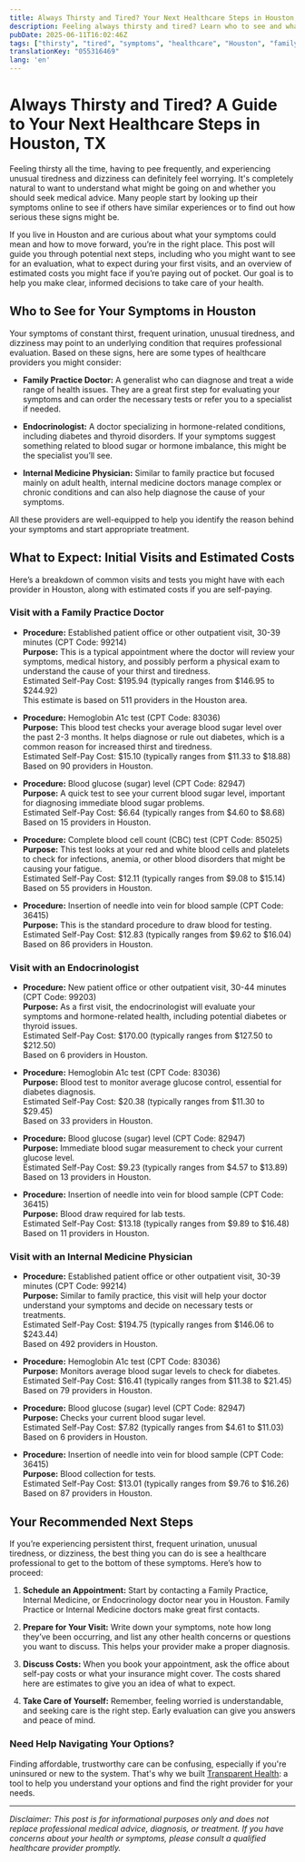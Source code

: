 ```yaml
---
title: Always Thirsty and Tired? Your Next Healthcare Steps in Houston, TX  
description: Feeling always thirsty and tired? Learn who to see and what initial costs to expect for your symptoms in Houston, TX.  
pubDate: 2025-06-11T16:02:46Z
tags: ["thirsty", "tired", "symptoms", "healthcare", "Houston", "family practice", "endocrinology", "internal medicine"]
translationKey: "055316469"
lang: 'en'
---
```


# Always Thirsty and Tired? A Guide to Your Next Healthcare Steps in Houston, TX

Feeling thirsty all the time, having to pee frequently, and experiencing unusual tiredness and dizziness can definitely feel worrying. It's completely natural to want to understand what might be going on and whether you should seek medical advice. Many people start by looking up their symptoms online to see if others have similar experiences or to find out how serious these signs might be.

If you live in Houston and are curious about what your symptoms could mean and how to move forward, you’re in the right place. This post will guide you through potential next steps, including who you might want to see for an evaluation, what to expect during your first visits, and an overview of estimated costs you might face if you’re paying out of pocket. Our goal is to help you make clear, informed decisions to take care of your health.

## Who to See for Your Symptoms in Houston

Your symptoms of constant thirst, frequent urination, unusual tiredness, and dizziness may point to an underlying condition that requires professional evaluation. Based on these signs, here are some types of healthcare providers you might consider:

- **Family Practice Doctor:** A generalist who can diagnose and treat a wide range of health issues. They are a great first step for evaluating your symptoms and can order the necessary tests or refer you to a specialist if needed.

- **Endocrinologist:** A doctor specializing in hormone-related conditions, including diabetes and thyroid disorders. If your symptoms suggest something related to blood sugar or hormone imbalance, this might be the specialist you’ll see.

- **Internal Medicine Physician:** Similar to family practice but focused mainly on adult health, internal medicine doctors manage complex or chronic conditions and can also help diagnose the cause of your symptoms.

All these providers are well-equipped to help you identify the reason behind your symptoms and start appropriate treatment.

## What to Expect: Initial Visits and Estimated Costs

Here’s a breakdown of common visits and tests you might have with each provider in Houston, along with estimated costs if you are self-paying.

### Visit with a Family Practice Doctor

- **Procedure:** Established patient office or other outpatient visit, 30-39 minutes (CPT Code: 99214)  
  **Purpose:** This is a typical appointment where the doctor will review your symptoms, medical history, and possibly perform a physical exam to understand the cause of your thirst and tiredness.  
  Estimated Self-Pay Cost: $195.94 (typically ranges from $146.95 to $244.92)  
  This estimate is based on 511 providers in the Houston area.

- **Procedure:** Hemoglobin A1c test (CPT Code: 83036)  
  **Purpose:** This blood test checks your average blood sugar level over the past 2-3 months. It helps diagnose or rule out diabetes, which is a common reason for increased thirst and tiredness.  
  Estimated Self-Pay Cost: $15.10 (typically ranges from $11.33 to $18.88)  
  Based on 90 providers in Houston.

- **Procedure:** Blood glucose (sugar) level (CPT Code: 82947)  
  **Purpose:** A quick test to see your current blood sugar level, important for diagnosing immediate blood sugar problems.  
  Estimated Self-Pay Cost: $6.64 (typically ranges from $4.60 to $8.68)  
  Based on 15 providers in Houston.

- **Procedure:** Complete blood cell count (CBC) test (CPT Code: 85025)  
  **Purpose:** This test looks at your red and white blood cells and platelets to check for infections, anemia, or other blood disorders that might be causing your fatigue.  
  Estimated Self-Pay Cost: $12.11 (typically ranges from $9.08 to $15.14)  
  Based on 55 providers in Houston.

- **Procedure:** Insertion of needle into vein for blood sample (CPT Code: 36415)  
  **Purpose:** This is the standard procedure to draw blood for testing.  
  Estimated Self-Pay Cost: $12.83 (typically ranges from $9.62 to $16.04)  
  Based on 86 providers in Houston.

### Visit with an Endocrinologist

- **Procedure:** New patient office or other outpatient visit, 30-44 minutes (CPT Code: 99203)  
  **Purpose:** As a first visit, the endocrinologist will evaluate your symptoms and hormone-related health, including potential diabetes or thyroid issues.  
  Estimated Self-Pay Cost: $170.00 (typically ranges from $127.50 to $212.50)  
  Based on 6 providers in Houston.

- **Procedure:** Hemoglobin A1c test (CPT Code: 83036)  
  **Purpose:** Blood test to monitor average glucose control, essential for diabetes diagnosis.  
  Estimated Self-Pay Cost: $20.38 (typically ranges from $11.30 to $29.45)  
  Based on 33 providers in Houston.

- **Procedure:** Blood glucose (sugar) level (CPT Code: 82947)  
  **Purpose:** Immediate blood sugar measurement to check your current glucose level.  
  Estimated Self-Pay Cost: $9.23 (typically ranges from $4.57 to $13.89)  
  Based on 13 providers in Houston.

- **Procedure:** Insertion of needle into vein for blood sample (CPT Code: 36415)  
  **Purpose:** Blood draw required for lab tests.  
  Estimated Self-Pay Cost: $13.18 (typically ranges from $9.89 to $16.48)  
  Based on 11 providers in Houston.

### Visit with an Internal Medicine Physician

- **Procedure:** Established patient office or other outpatient visit, 30-39 minutes (CPT Code: 99214)  
  **Purpose:** Similar to family practice, this visit will help your doctor understand your symptoms and decide on necessary tests or treatments.  
  Estimated Self-Pay Cost: $194.75 (typically ranges from $146.06 to $243.44)  
  Based on 492 providers in Houston.

- **Procedure:** Hemoglobin A1c test (CPT Code: 83036)  
  **Purpose:** Monitors average blood sugar levels to check for diabetes.  
  Estimated Self-Pay Cost: $16.41 (typically ranges from $11.38 to $21.45)  
  Based on 79 providers in Houston.

- **Procedure:** Blood glucose (sugar) level (CPT Code: 82947)  
  **Purpose:** Checks your current blood sugar level.  
  Estimated Self-Pay Cost: $7.82 (typically ranges from $4.61 to $11.03)  
  Based on 6 providers in Houston.

- **Procedure:** Insertion of needle into vein for blood sample (CPT Code: 36415)  
  **Purpose:** Blood collection for tests.  
  Estimated Self-Pay Cost: $13.01 (typically ranges from $9.76 to $16.26)  
  Based on 87 providers in Houston.

## Your Recommended Next Steps

If you’re experiencing persistent thirst, frequent urination, unusual tiredness, or dizziness, the best thing you can do is see a healthcare professional to get to the bottom of these symptoms. Here’s how to proceed:

1. **Schedule an Appointment:** Start by contacting a Family Practice, Internal Medicine, or Endocrinology doctor near you in Houston. Family Practice or Internal Medicine doctors make great first contacts.

2. **Prepare for Your Visit:** Write down your symptoms, note how long they’ve been occurring, and list any other health concerns or questions you want to discuss. This helps your provider make a proper diagnosis.

3. **Discuss Costs:** When you book your appointment, ask the office about self-pay costs or what your insurance might cover. The costs shared here are estimates to give you an idea of what to expect.

4. **Take Care of Yourself:** Remember, feeling worried is understandable, and seeking care is the right step. Early evaluation can give you answers and peace of mind.

### Need Help Navigating Your Options?

Finding affordable, trustworthy care can be confusing, especially if you're uninsured or new to the system. That's why we built [Transparent Health](https://transparenthealth.ai): a tool to help you understand your options and find the right provider for your needs. 

---

*Disclaimer: This post is for informational purposes only and does not replace professional medical advice, diagnosis, or treatment. If you have concerns about your health or symptoms, please consult a qualified healthcare provider promptly.*